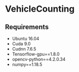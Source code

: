 # VehicleCounting
## Requirements
  * Ubuntu 16.04
  * Cuda 9.0
  * Cudnn 7.6.5
  * Tensorflow-gpu==1.8.0
  * opencv-python==4.2.0.34
  * numpy==1.18.5
